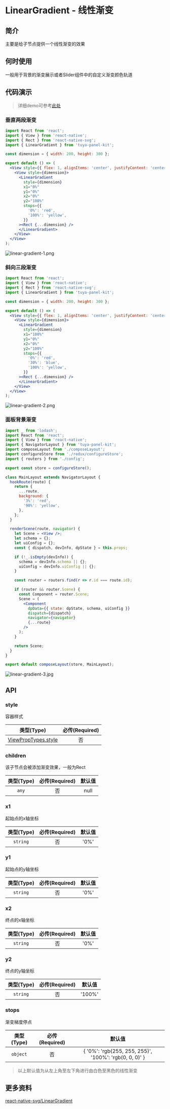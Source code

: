 # LinearGradient - 线性渐变

<a name="e05dce83"></a>
## 简介
主要是给子节点提供一个线性渐变的效果

<a name="380c8eae"></a>
## 何时使用

一般用于背景的渐变展示或者Slider组件中的自定义渐变颜色轨道

<a name="da441097"></a>
## 代码演示

> 详细demo可参考[此处](https://github.com/TuyaInc/tuya-panel-kit/tree/master/example/src/scenes)

<a name="4df5d75b"></a>
### 垂直两段渐变

```jsx
import React from 'react';
import { View } from 'react-native';
import { Rect } from 'react-native-svg';
import { LinearGradient } from 'tuya-panel-kit';

const dimension = { width: 200, height: 300 };

export default () => (
  <View style={{ flex: 1, alignItems: 'center', justifyContent: 'center' }}>
    <View style={dimension}>
      <LinearGradient
        style={dimension}
        x1="0%"
        y1="0%"
        x2="0%"
        y2="100%"
        stops={{
          '0%': 'red',
          '100%': 'yellow',
        }}
      ><Rect {...dimension} />
      </LinearGradient>
    </View>
  </View>
);
```

![linear-gradient-1.png](https://cdn.nlark.com/yuque/0/2019/png/205266/1551515312452-c1e23679-86c1-4879-b835-6d59ebb3d664.png#align=left&display=inline&height=582&name=linear-gradient-1.png&originHeight=1046&originWidth=586&size=85204&status=done&width=326)<br />

<a name="6f50cd5a"></a>
### 斜向三段渐变

```jsx
import React from 'react';
import { View } from 'react-native';
import { Rect } from 'react-native-svg';
import { LinearGradient } from 'tuya-panel-kit';

const dimension = { width: 200, height: 300 };

export default () => (
  <View style={{ flex: 1, alignItems: 'center', justifyContent: 'center' }}>
    <View style={dimension}>
      <LinearGradient
        style={dimension}
        x1="100%"
        y1="0%"
        x2="0%"
        y2="100%"
        stops={{
          '0%': 'red',
          '30%': 'blue',
          '100%': 'yellow',
        }}
      ><Rect {...dimension} />
      </LinearGradient>
    </View>
  </View>
);
```

![linear-gradient-2.png](https://cdn.nlark.com/yuque/0/2019/png/205266/1551515324997-f92b7f8e-3bd2-4ab4-85e9-74df7cabd528.png#align=left&display=inline&height=510&name=linear-gradient-2.png&originHeight=1046&originWidth=584&size=183226&status=done&width=285)<br />

<a name="cc698dbd"></a>
### 面板背景渐变

```jsx
import _ from 'lodash';
import React from 'react';
import { View } from 'react-native';
import { NavigatorLayout } from 'tuya-panel-kit';
import composeLayout from './composeLayout';
import configureStore from './redux/configureStore';
import { routers } from './config';

export const store = configureStore();

class MainLayout extends NavigatorLayout {
  hookRoute(route) {
    return {
      ...route,
      background: {
        '3%': 'red',
        '90%': 'yellow',
      },
    };
  }

  renderScene(route, navigator) {
    let Scene = <View />;
    let schema = {};
    let uiConfig = {};
    const { dispatch, devInfo, dpState } = this.props;

    if (!_.isEmpty(devInfo)) {
      schema = devInfo.schema || {};
      uiConfig = devInfo.uiConfig || {};
    }

    const router = routers.find(r => r.id === route.id);

    if (router && router.Scene) {
      const Component = router.Scene;
      Scene = (
        <Component
          dpData={{ state: dpState, schema, uiConfig }}
          dispatch={dispatch}
          navigator={navigator}
          {...route}
        />
      );
    }

    return Scene;
  }
}

export default composeLayout(store, MainLayout);
```

![linear-gradient-3.jpg](https://cdn.nlark.com/yuque/0/2019/jpeg/205266/1551515339699-7626d94a-896f-4203-94df-ceefa4cd8387.jpeg#align=left&display=inline&height=537&name=linear-gradient-3.jpg&originHeight=1046&originWidth=586&size=40736&status=done&width=301)<br />

<a name="API"></a>
## API

<a name="style"></a>
### style

容器样式


| 类型(Type) | 必传(Required) |
| :---: | :---: |
| [ViewPropTypes.style](https://facebook.github.io/react-native/docs/style) | 否 |



<a name="children"></a>
### children

该子节点会被添加渐变效果，一般为Rect


| 类型(Type) | 必传(Required) | 默认值 |
| :---: | :---: | :---: |
| `any` | 否 | null |



<a name="x1"></a>
### x1

起始点的x轴坐标


| 类型(Type) | 必传(Required) | 默认值 |
| :---: | :---: | :---: |
| `string` | 否 | '0%' |



<a name="y1"></a>
### y1

起始点的y轴坐标


| 类型(Type) | 必传(Required) | 默认值 |
| :---: | :---: | :---: |
| `string` | 否 | '0%' |



<a name="x2"></a>
### x2

终点的x轴坐标


| 类型(Type) | 必传(Required) | 默认值 |
| :---: | :---: | :---: |
| `string` | 否 | '0%' |



<a name="y2"></a>
### y2

终点的y轴坐标


| 类型(Type) | 必传(Required) | 默认值 |
| :---: | :---: | :---: |
| `string` | 否 | '100%' |



<a name="stops"></a>
### stops

渐变梯度停点


| 类型(Type) | 必传(Required) | 默认值 |
| :---: | :---: | :---: |
| `object` | 否 | { '0%': 'rgb(255, 255, 255)', '100%': 'rgb(0, 0, 0)' } |



> 以上默认值为从左上角至左下角进行由白色至黑色的线性渐变

<a name="0169e326"></a>
## 更多资料

[react-native-svg/LinearGradient](https://github.com/react-native-community/react-native-svg#lineargradient)

